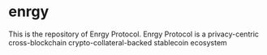 # enrgy
This is the repository of Enrgy Protocol. Enrgy Protocol is a privacy-centric cross-blockchain crypto-collateral-backed stablecoin ecosystem
